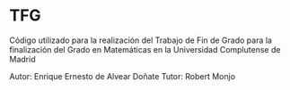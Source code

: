 # TFG

Código utilizado para la realización del Trabajo de Fin de Grado para la finalización del Grado en Matemáticas en la Universidad Complutense de Madrid

Autor: Enrique Ernesto de Alvear Doñate
Tutor: Robert Monjo 
